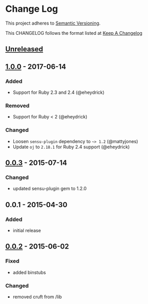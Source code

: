 # Change Log
This project adheres to [Semantic Versioning](http://semver.org/).

This CHANGELOG follows the format listed at [Keep A Changelog](http://keepachangelog.com/)

## [Unreleased]

## [1.0.0] - 2017-06-14
### Added
- Support for Ruby 2.3 and 2.4 (@eheydrick)

### Removed
- Support for Ruby < 2 (@eheydrick)

### Changed
- Loosen `sensu-plugin` dependency to `~> 1.2` (@mattyjones)
- Update `oj` to `2.18.1` for Ruby 2.4 support (@eheydrick)

## [0.0.3] - 2015-07-14
### Changed
- updated sensu-plugin gem to 1.2.0

## 0.0.1 - 2015-04-30

### Added
- initial release

## [0.0.2] - 2015-06-02

### Fixed
- added binstubs

### Changed
- removed cruft from /lib

[Unreleased]: https://github.com/sensu-plugins/sensu-plugins-golang/compare/1.0.0...HEAD
[1.0.0]: https://github.com/sensu-plugins/sensu-plugins-golang/compare/0.0.3...1.0.0
[0.0.3]: https://github.com/sensu-plugins/sensu-plugins-golang/compare/0.0.2...0.0.3
[0.0.2]: https://github.com/sensu-plugins/sensu-plugins-golang/compare/0.0.1...0.0.2
